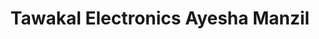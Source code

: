 ---
title: "Tawakal Electronics Ayesha Manzil"
url: /karachi/tawakal-electronics-ayesha-manzil/
shop: electronics
---